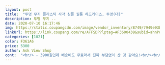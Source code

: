 ```yaml
---
layout: post 
title:  "투명 무지 플라스틱 사각 심플 필통 하드케이스, 투명(대)" 
description: 투명 무지 ..
date: 2020-07-10 16:17:46 
img: https://static.coupangcdn.com/image/vendor_inventory/8749/7949e93b9373eddfc2063ff23a3cdca755965200d8145081a0db5ba3e509.jpg 
linkUrl: https://link.coupang.com/re/AFFSDP?lptag=AF3600438&subid=ahnPublicAsk&pageKey=305321266&itemId=961908731&vendorItemId=5393264825&traceid=V0-113-9150d882070e2ffd 
categories: [1021] 
color: F361A6 
price: 5300 
author: Ask View Shop 
cont:  "<br/> - 3900원인데 배송비도 무료라서 진짜 부담없이 산 것 같아요!<br/><br/> - 아무래도 로켓배송이 아니다보니까 구매를 계속 미루다가 결국 배송기간만 늦출뿐이라는 생각에 바로 주문했어요!<br/><br/> - 저는 빨강펜/파랑펜/빨강 형광펜/파랑 형광펜/샤프/검정펜/화이트 2개 넣고 다녔는데 화이트를 1개만 가지고 다니게 됐어요!<br/><br/> - 필통 내부에 들어가는 필기구의 수가 많을 때  닫고 여는 부분은 안 열리는데 모서리 부분은 열리더라구요!<br/><br/> - 필통 내부에 들어가는 필기구의 수가 적당할 때  절대 안열려요!<br/>1.<br/> 배송기간<br/>2.<br/> 가격<br/>2일만에 금방 배송왔어요!<br/>3.<br/> 내구성과 용량<br/>다른 필통들보다 반투명 필통이 심플하고 예뻐보여서 구매했어요!<br/>대사이즈인데도 크지는 않은것같구 필기구 조금씩만 들고다니는 분이 구매하시면 좋을거같네요! 투명이라 케이스 원하는대로 꾸밀수있어서 너무 좋아요 여는게 조금 둔탁할때도 간혹 있었어요<br/>배송일  05.<br/>28<br/>주문일  05.<br/>26<br/>지우개공간이없음.<br/>.<br/>ㅠ.<br/>ㅠ<br/>필기량이 많은 학생이에요!<br/>" 
---
```

